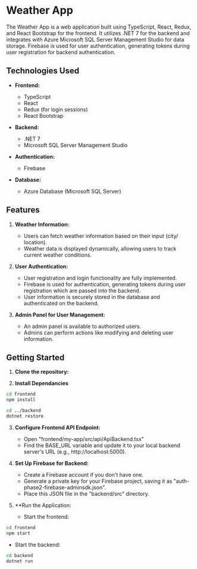 # Weather App

The Weather App is a web application built using TypeScript, React, Redux, and React Bootstrap for the frontend. It utilizes .NET 7 for the backend and integrates with Azure Microsoft SQL Server Management Studio for data storage. Firebase is used for user authentication, generating tokens during user registration for backend authentication.

## Technologies Used

- **Frontend:**
  - TypeScript
  - React
  - Redux (for login sessions)
  - React Bootstrap

- **Backend:**
  - .NET 7
  - Microsoft SQL Server Management Studio

- **Authentication:**
  - Firebase

- **Database:**
  - Azure Database (Microsoft SQL Server)

## Features

1. **Weather Information:**
   - Users can fetch weather information based on their input (city/ location).
   - Weather data is displayed dynamically, allowing users to track current weather conditions.

2. **User Authentication:**
   - User registration and login functionality are fully implemented.
   - Firebase is used for authentication, generating tokens during user registration which are passed into the backend.
   - User information is securely stored in the database and authenticated on the backend.

3. **Admin Panel for User Management:**
   - An admin panel is available to authorized users.
   - Admins can perform actions like modifying and deleting user information.


## Getting Started

1. **Clone the repository:**

2. **Install Dependancies**
```bash
cd frontend
npm install

cd ../backend
dotnet restore
```

3. **Configure Frontend API Endpoint:**
   - Open "frontend/my-app/src/api/ApiBackend.tsx"
   - Find the BASE_URL variable and update it to your local backend server's URL (e.g., http://localhost:5000).
  
4. **Set Up Firebase for Backend:**
   - Create a Firebase account if you don't have one.
   - Generate a private key for your Firebase project, saving it as "auth-phase2-firebase-adminsdk.json".
   - Place this JSON file in the "backend/src" directory.

5. **Run the Application:
   - Start the frontend:
```bash
cd frontend
npm start
```
   - Start the backend:
```bash
cd backend
dotnet run
```

  
